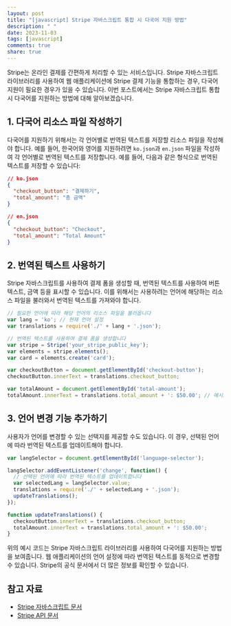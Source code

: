 ```yaml
---
layout: post
title: "[javascript] Stripe 자바스크립트 통합 시 다국어 지원 방법"
description: " "
date: 2023-11-03
tags: [javascript]
comments: true
share: true
---
```


Stripe는 온라인 결제를 간편하게 처리할 수 있는 서비스입니다. Stripe 자바스크립트 라이브러리를 사용하여 웹 애플리케이션에 Stripe 결제 기능을 통합하는 경우, 다국어 지원이 필요한 경우가 있을 수 있습니다. 이번 포스트에서는 Stripe 자바스크립트 통합 시 다국어를 지원하는 방법에 대해 알아보겠습니다.

## 1. 다국어 리소스 파일 작성하기
다국어를 지원하기 위해서는 각 언어별로 번역된 텍스트를 저장할 리소스 파일을 작성해야 합니다. 예를 들어, 한국어와 영어를 지원하려면 `ko.json`과 `en.json` 파일을 작성하여 각 언어별로 번역된 텍스트를 저장합니다. 예를 들어, 다음과 같은 형식으로 번역된 텍스트를 저장할 수 있습니다:

```json
// ko.json
{
  "checkout_button": "결제하기",
  "total_amount": "총 금액"
}

// en.json
{
  "checkout_button": "Checkout",
  "total_amount": "Total Amount"
}
```

## 2. 번역된 텍스트 사용하기
Stripe 자바스크립트를 사용하여 결제 폼을 생성할 때, 번역된 텍스트를 사용하여 버튼 텍스트, 금액 등을 표시할 수 있습니다. 이를 위해서는 사용하려는 언어에 해당하는 리소스 파일을 불러와서 번역된 텍스트를 가져와야 합니다.

```javascript
// 필요한 언어에 따라 해당 언어의 리소스 파일을 불러옵니다
var lang = 'ko'; // 현재 언어 설정
var translations = require('./' + lang + '.json');

// 번역된 텍스트를 사용하여 결제 폼을 생성합니다
var stripe = Stripe('your_stripe_public_key');
var elements = stripe.elements();
var card = elements.create('card');

var checkoutButton = document.getElementById('checkout-button');
checkoutButton.innerText = translations.checkout_button;

var totalAmount = document.getElementById('total-amount');
totalAmount.innerText = translations.total_amount + ': $50.00'; // 예시로 금액 표시
```

## 3. 언어 변경 기능 추가하기
사용자가 언어를 변경할 수 있는 선택지를 제공할 수도 있습니다. 이 경우, 선택된 언어에 따라 번역된 텍스트를 업데이트해야 합니다.

```javascript
var langSelector = document.getElementById('language-selector');

langSelector.addEventListener('change', function() {
  // 선택된 언어에 따라 번역된 텍스트를 업데이트합니다
  var selectedLang = langSelector.value;
  translations = require('./' + selectedLang + '.json');
  updateTranslations();
});

function updateTranslations() {
  checkoutButton.innerText = translations.checkout_button;
  totalAmount.innerText = translations.total_amount + ': $50.00';
}
```

위의 예시 코드는 Stripe 자바스크립트 라이브러리를 사용하여 다국어를 지원하는 방법을 보여줍니다. 웹 애플리케이션의 언어 설정에 따라 번역된 텍스트를 동적으로 변경할 수 있습니다. Stripe의 공식 문서에서 더 많은 정보를 확인할 수 있습니다.

## 참고 자료
- [Stripe 자바스크립트 문서](https://stripe.com/docs/js)
- [Stripe API 문서](https://stripe.com/docs/api)